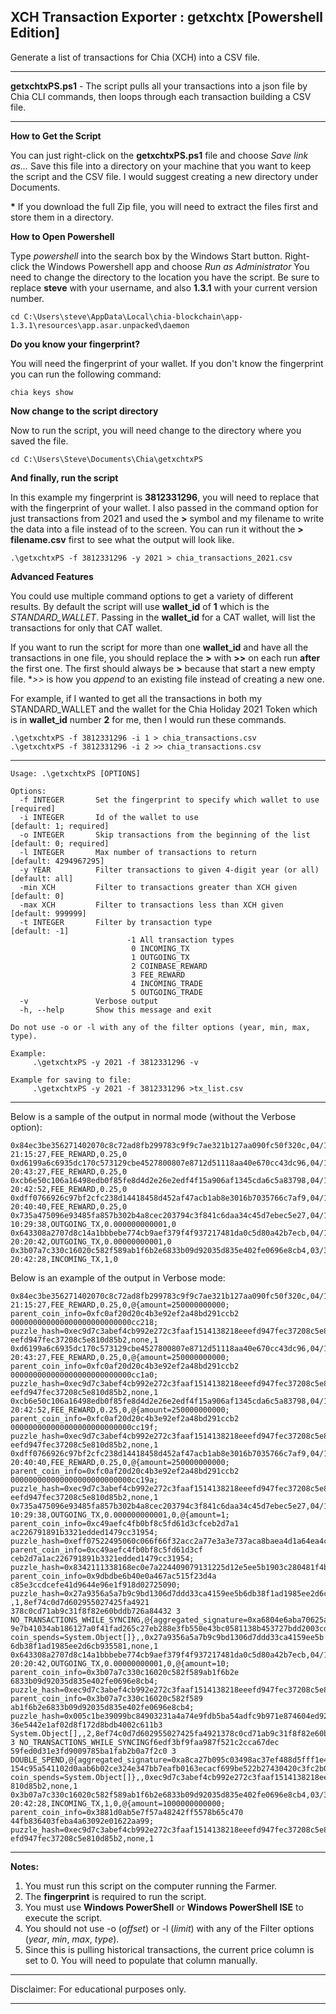 ## XCH Transaction Exporter : getxchtx [Powershell Edition]

Generate a list of transactions for Chia (XCH) into a CSV file.

---

**getxchtxPS.ps1** - The script pulls all your transactions into a json file by Chia CLI commands, then loops through each transaction building a CSV file. 

---

**How to Get the Script**

You can just right-click on the **getxchtxPS.ps1** file and choose _Save link as..._ Save this file into a directory on your machine that you want to keep the script and the CSV file. I would suggest creating a new directory under Documents. 

**\*** If you download the full Zip file, you will need to extract the files first and store them in a directory.


**How to Open Powershell**

Type _powershell_ into the search box by the Windows Start button.
Right-click the Windows Powershell app and choose _Run as Administrator_
You need to change the directory to the location you have the script. Be sure to replace **steve** with your username, and also **1.3.1** with your current version number.

```
cd C:\Users\steve\AppData\Local\chia-blockchain\app-1.3.1\resources\app.asar.unpacked\daemon
```

**Do you know your fingerprint?**

You will need the fingerprint of your wallet. If you don't know the fingerprint you can run the following command:

```
chia keys show
```
**Now change to the script directory**

Now to run the script, you will need change to the directory where you saved the file.

```
cd C:\Users\Steve\Documents\Chia\getxchtxPS
```

**And finally, run the script**

In this example my fingerprint is **3812331296**, you will need to replace that with the fingerprint of your wallet. I also passed in the command option for just transactions from 2021 and used the **>** symbol and my filename to write the data into a file instead of to the screen. You can run it without the **> filename.csv** first to see what the output will look like.

```
.\getxchtxPS -f 3812331296 -y 2021 > chia_transactions_2021.csv
```

**Advanced Features**

You could use multiple command options to get a variety of different results. By default the script will use **wallet_id** of **1** which is the _STANDARD\_WALLET_. Passing in the **wallet_id** for a CAT wallet, will list the transactions for only that CAT wallet.

If you want to run the script for more than one **wallet_id** and have all the transactions in one file, you should replace the **>** with **>>** on each run **after** the first one. The first should always be **>** because that start a new empty file. **>>* is how you _append_ to an existing file instead of creating a new one.

For example, if I wanted to get all the transactions in both my STANDARD_WALLET and the wallet for the Chia Holiday 2021 Token which is in **wallet_id** number **2** for me, then I would run these commands.

```
.\getxchtxPS -f 3812331296 -i 1 > chia_transactions.csv
.\getxchtxPS -f 3812331296 -i 2 >> chia_transactions.csv
```

---

```
Usage: .\getxchtxPS [OPTIONS]

Options:
  -f INTEGER       Set the fingerprint to specify which wallet to use  [required]
  -i INTEGER       Id of the wallet to use                             [default: 1; required]
  -o INTEGER       Skip transactions from the beginning of the list    [default: 0; required]
  -l INTEGER       Max number of transactions to return                [default: 4294967295]
  -y YEAR          Filter transactions to given 4-digit year (or all)  [default: all]
  -min XCH         Filter to transactions greater than XCH given       [default: 0]
  -max XCH         Filter to transactions less than XCH given          [default: 999999]
  -t INTEGER       Filter by transaction type                          [default: -1]
                          -1 All transaction types
                           0 INCOMING_TX
                           1 OUTGOING_TX
                           2 COINBASE_REWARD
                           3 FEE_REWARD
                           4 INCOMING_TRADE
                           5 OUTGOING_TRADE
  -v               Verbose output
  -h, --help       Show this message and exit

Do not use -o or -l with any of the filter options (year, min, max, type).

Example:
     .\getxchtxPS -y 2021 -f 3812331296 -v

Example for saving to file:
     .\getxchtxPS -y 2021 -f 3812331296 >tx_list.csv

```

---

Below is a sample of the output in normal mode (without the Verbose option):

```
0x84ec3be356271402070c8c72ad8fb299783c9f9c7ae321b127aa090fc50f320c,04/14/2022 21:15:27,FEE_REWARD,0.25,0
0xd6199a6c6935dc170c573129cbe4527800807e8712d51118aa40e670cc43dc96,04/14/2022 20:43:27,FEE_REWARD,0.25,0
0xcb6e50c106a16498edb0f85fe8d4d2e26e2edf4f15a906af1345cda6c5a83798,04/14/2022 20:42:52,FEE_REWARD,0.25,0
0xdff0766926c97bf2cfc238d14418458d452af47acb1ab8e3016b7035766c7af9,04/14/2022 20:40:40,FEE_REWARD,0.25,0
0x735a475096e93485fa857b302b4a8cec203794c3f841c6daa34c45d7ebec5e27,04/13/2022 10:29:38,OUTGOING_TX,0.000000000001,0
0x643308a2707d8c14a1bbbebe774cb9aef379f4f937217481da0c5d80a42b7ecb,04/12/2022 20:20:42,OUTGOING_TX,0.00000000001,0
0x3b07a7c330c16020c582f589ab1f6b2e6833b09d92035d835e402fe0696e8cb4,03/31/2022 20:42:28,INCOMING_TX,1,0
```

Below is an example of the output in Verbose mode:

```
0x84ec3be356271402070c8c72ad8fb299783c9f9c7ae321b127aa090fc50f320c,04/14/2022 21:15:27,FEE_REWARD,0.25,0,@{amount=250000000000; parent_coin_info=0xfc0af20d20c4b3e92ef2a48bd291ccb2
000000000000000000000000000cc218; puzzle_hash=0xec9d7c3abef4cb992e272c3faaf1514138218eeefd947fec37208c5e810d85b2},True,836124,0,,,0,,none,,0xec9d7c3abef4cb992e272c3faaf1514138218e
eefd947fec37208c5e810d85b2,none,1
0xd6199a6c6935dc170c573129cbe4527800807e8712d51118aa40e670cc43dc96,04/14/2022 20:43:27,FEE_REWARD,0.25,0,@{amount=250000000000; parent_coin_info=0xfc0af20d20c4b3e92ef2a48bd291ccb2
000000000000000000000000000cc1a0; puzzle_hash=0xec9d7c3abef4cb992e272c3faaf1514138218eeefd947fec37208c5e810d85b2},True,836003,0,,,0,,none,,0xec9d7c3abef4cb992e272c3faaf1514138218e
eefd947fec37208c5e810d85b2,none,1
0xcb6e50c106a16498edb0f85fe8d4d2e26e2edf4f15a906af1345cda6c5a83798,04/14/2022 20:42:52,FEE_REWARD,0.25,0,@{amount=250000000000; parent_coin_info=0xfc0af20d20c4b3e92ef2a48bd291ccb2
000000000000000000000000000cc19f; puzzle_hash=0xec9d7c3abef4cb992e272c3faaf1514138218eeefd947fec37208c5e810d85b2},True,836001,0,,,0,,none,,0xec9d7c3abef4cb992e272c3faaf1514138218e
eefd947fec37208c5e810d85b2,none,1
0xdff0766926c97bf2cfc238d14418458d452af47acb1ab8e3016b7035766c7af9,04/14/2022 20:40:40,FEE_REWARD,0.25,0,@{amount=250000000000; parent_coin_info=0xfc0af20d20c4b3e92ef2a48bd291ccb2
000000000000000000000000000cc19a; puzzle_hash=0xec9d7c3abef4cb992e272c3faaf1514138218eeefd947fec37208c5e810d85b2},True,835996,0,,,0,,none,,0xec9d7c3abef4cb992e272c3faaf1514138218e
eefd947fec37208c5e810d85b2,none,1
0x735a475096e93485fa857b302b4a8cec203794c3f841c6daa34c45d7ebec5e27,04/13/2022 10:29:38,OUTGOING_TX,0.000000000001,0,@{amount=1; parent_coin_info=0xc49aefc4fb0bf8c5fd61d3cfceb2d7a1
ac226791891b3321edded1479cc31954; puzzle_hash=0xeff07522495060c066f66f32acc2a77e3a3e737aca8baea4d1a64ea4cdc13da9}@{amount=999999999788; parent_coin_info=0xc49aefc4fb0bf8c5fd61d3cf
ceb2d7a1ac226791891b3321edded1479cc31954; puzzle_hash=0x8342111338168ec0e7a224409079131225d12e5ee5b1903c280481f4b9990d0a}@{amount=1; parent_coin_info=0x9dbdbe6b40e0a467ac515f23d4a
c85e3ccdcefe41d9644e96e1f918d02725090; puzzle_hash=0x27a9356a5a7b9c9bd1306d7ddd33ca4159ee5b6db38f1ad1985ee2d6cb935581},True,829842,0.000000000001,, ,1,8ef74c0d7d602955027425fa4921
378c0cd71ab9c31f8f82e60bddb726a84432 3 NO_TRANSACTIONS_WHILE_SYNCING,@{aggregated_signature=0xa6804e6aba70625a50f8323c99dd8e1b7edd1078b110e6fe8da3fd53c83e94def828585ca0bd14c26f4a1
9e7b41034ab186127a0f41fad265c27eb288e3fb550e43bc0581138b453727bdd2003cd3625efe3f67dd3c40aac858aafd3aa32343f; coin_spends=System.Object[]},,0x27a9356a5a7b9c9bd1306d7ddd33ca4159ee5b
6db38f1ad1985ee2d6cb935581,none,1
0x643308a2707d8c14a1bbbebe774cb9aef379f4f937217481da0c5d80a42b7ecb,04/12/2022 20:20:42,OUTGOING_TX,0.00000000001,0,@{amount=10; parent_coin_info=0x3b07a7c330c16020c582f589ab1f6b2e
6833b09d92035d835e402fe0696e8cb4; puzzle_hash=0xec9d7c3abef4cb992e272c3faaf1514138218eeefd947fec37208c5e810d85b2}@{amount=999999999790; parent_coin_info=0x3b07a7c330c16020c582f589
ab1f6b2e6833b09d92035d835e402fe0696e8cb4; puzzle_hash=0x005c1be39099bc84903231a4a74e9fdb5ba54adfc9b971e874604ed923cbab64},True,827113,0.0000000002,0x8457a52308c198c8ea1dbfc1c501cc
36e5442e1af02d8f172d8bdb4002c611b3 System.Object[],,2,8ef74c0d7d602955027425fa4921378c0cd71ab9c31f8f82e60bddb726a84432 3 NO_TRANSACTIONS_WHILE_SYNCINGf6edf3bf9faa987f521c2cca67dec
59fed0d31e3fd9009785ba1fab2b0a7f2c0 3 DOUBLE_SPEND,@{aggregated_signature=0xa8ca27b095c03498ac37ef488d5fff1e471f8767cb2d02878ac5db29feae87a8994f33be7186e5e9189d830a6162debc0973af6
154c95a541102d0aab6b02ce324e347bb7eafb0163ecacf699be522b27430420c3fc2b0851ea5d5e089845e70; coin_spends=System.Object[]},,0xec9d7c3abef4cb992e272c3faaf1514138218eeefd947fec37208c5e
810d85b2,none,1
0x3b07a7c330c16020c582f589ab1f6b2e6833b09d92035d835e402fe0696e8cb4,03/31/2022 20:42:28,INCOMING_TX,1,0,@{amount=1000000000000; parent_coin_info=0x3881d0ab5e7f57a48242ff5578b65c470
44fb836403feba4a63092e01622aa99; puzzle_hash=0xec9d7c3abef4cb992e272c3faaf1514138218eeefd947fec37208c5e810d85b2},True,771573,0,,,0,,none,,0xec9d7c3abef4cb992e272c3faaf1514138218ee
efd947fec37208c5e810d85b2,none,1
```

---

**Notes:**
1. You must run this script on the computer running the Farmer.
2. The **fingerprint** is required to run the script.
3. You must use **Windows PowerShell** or **Windows PowerShell ISE** to execute the script.
4. You should not use -o (_offset_) or -l (_limit_) with any of the Filter options (_year_, _min_, _max_, _type_).
5. Since this is pulling historical transactions, the current price column is set to 0. You will need to populate that column manually.

---
Disclaimer: For educational purposes only.

---
